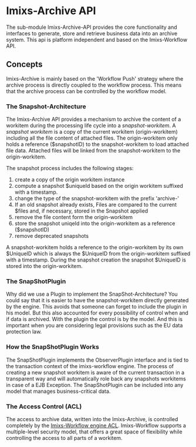 # Imixs-Archive API

The sub-module Imixs-Archive-API provides the core functionality and interfaces to generate, store and retrieve business data into an archive system. This api is platform independent and based on the Imixs-Workflow API.  


## Concepts

Imixs-Archive is mainly based on the 'Workflow Push' strategy where the archive process is directly coupled to the workflow process. This means that the archive process can be controlled by the workflow model. 


### The Snapshot-Architecture

The Imixs-Archive API provides a mechanism to archive the content of a workitem during the processing life cycle into a _snapshot-workitem_.
A _snapshot workitem_ is a copy of the current workitem (origin-workitem) including all the file content of attached files. The origin-workitem only holds a reference ($snapshotID) to the snapshot-workitem to load attached file data. Attached files will be linked from the snapshot-workitem to the origin-workitem.

The snapshot process includes the following stages:

1. create a copy of the origin workitem instance
2. compute a snapshot $uniqueId based on the origin workitem suffixed with a timestamp.
3. change the type of the snapshot-workitem with the prefix 'archive-'
4. If an old snapshot already exists, Files are compared to the current $files and, if necessary, stored in the Snapshot applied
5. remove the file content form the origin-workitem 
6. store the snapshot uniqeId into the origin-workitem as a reference ($snapshotID)
7. remove deprecated snapshots
 
A snapshot-workitem holds a reference to the origin-workitem by its own $UniqueID which is 
always the $UniqueID from the origin-workitem suffixed with a timestamp. 
During the snapshot creation the snapshot $UniqueID is stored into the origin-workitem. 

### The SnapShotPlugin

Why did we use a Plugin to implement the SnapShot-Architecture? You could say that it is easier to have the snapshot-workitem directly generated by the engine. This avoids that someone can forget to include the plugin in his model. 
But this also accounted for every possibility of control when and if data is archived. With the plugin the control is by the model. And this is important when you are considering legal provisions such as the EU data protection law. 


### How the SnapShotPlugin Works
The SnapShotPlugin implements the ObserverPlugin interface and is tied to the transaction context of the imixs-workflow engine. The process of creating a new snapshot workitem is aware of the current transaction in a transparent way and will automatically role back any snapshots workitems in case of a EJB Exception. The SnapShotPlugin can be included into any model that manages business-critical data.
 


### The Access Control (ACL)
The access to archive data, written into the Imixs-Archive, is controlled completely by the [Imixs-Workflow engine ACL](http://www.imixs.org/doc/engine/acl.html). Imixs-Workflow supports a multiple-level security model, that offers a great space of flexibility while controlling the access to all parts of a workitem. 





